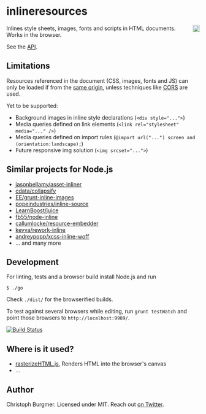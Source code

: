 inlineresources
===============

<a href="https://www.npmjs.org/package/inlineresources">
    <img src="https://badge.fury.io/js/inlineresources.svg"
         align="right" alt="NPM version" height="18">
</a>

Inlines style sheets, images, fonts and scripts in HTML documents. Works in the browser.

See the [API](https://github.com/cburgmer/inlineresources/wiki/API).

Limitations
-----------

Resources referenced in the document (CSS, images, fonts and JS) can only be loaded if from the [same origin](https://developer.mozilla.org/en-US/docs/Web/JavaScript/Same_origin_policy_for_JavaScript), unless techniques like [CORS](http://enable-cors.org) are used.

Yet to be supported:

* Background images in inline style declarations (`<div style="...">`)
* Media queries defined on link elements (`<link rel="stylesheet" media="..." />`)
* Media queries defined on import rules (`@import url("...") screen and (orientation:landscape);`)
* Future responsive img solution (`<img srcset="...">`)

Similar projects for Node.js
----------------------------

* [jasonbellamy/asset-inliner](https://github.com/jasonbellamy/asset-inliner)
* [cdata/collapsify](https://github.com/cdata/collapsify)
* [EE/grunt-inline-images](https://github.com/EE/grunt-inline-images)
* [popeindustries/inline-source](https://github.com/popeindustries/inline-source)
* [LearnBoost/juice](https://github.com/LearnBoost/juice)
* [fb55/node-inline](https://github.com/fb55/node-inline)
* [callumlocke/resource-embedder](https://github.com/callumlocke/resource-embedder)
* [kevva/rework-inline](https://github.com/kevva/rework-inline)
* [andreypopp/xcss-inline-woff](https://github.com/andreypopp/xcss-inline-woff)
* ... and many more

Development
-----------

For linting, tests and a browser build install Node.js and run

    $ ./go

Check `./dist/` for the browserified builds.

To test against several browsers while editing, run `grunt testWatch` and point those browsers to `http://localhost:9989/`.

[![Build Status](https://travis-ci.org/cburgmer/inlineresources.svg?branch=master)](https://travis-ci.org/cburgmer/inlineresources)

Where is it used?
-----------------

* [rasterizeHTML.js](https://github.com/cburgmer/rasterizeHTML.js), Renders HTML into the browser's canvas
* ...

Author
------
Christoph Burgmer. Licensed under MIT. Reach out [on Twitter](https://twitter.com/cburgmer).
